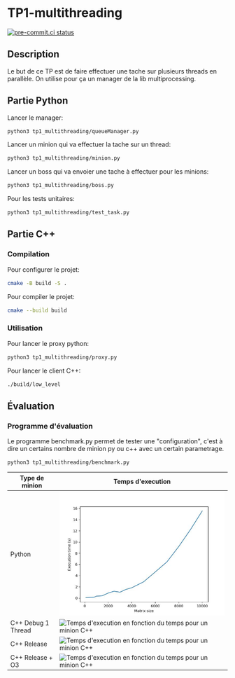 # TP1-multithreading

[![pre-commit.ci status](https://results.pre-commit.ci/badge/github/pre-commit/pre-commit/main.svg)](https://results.pre-commit.ci/latest/github/pre-commit/pre-commit/main)

## Description

Le but de ce TP est de faire effectuer une tache sur plusieurs threads en parallèle.
On utilise pour ça un manager de la lib multiprocessing.

## Partie Python

Lancer le manager:

```bash
python3 tp1_multithreading/queueManager.py
```

Lancer un minion qui va effectuer la tache sur un thread:

```bash
python3 tp1_multithreading/minion.py
```

Lancer un boss qui va envoier une tache à effectuer pour les minions:

```bash
python3 tp1_multithreading/boss.py
```

Pour les tests unitaires:

```bash
python3 tp1_multithreading/test_task.py
```

## Partie C++

### Compilation

Pour configurer le projet:

```bash
cmake -B build -S .
```

Pour compiler le projet:

```bash
cmake --build build
```

### Utilisation

Pour lancer le proxy python:

```bash
python3 tp1_multithreading/proxy.py
```

Pour lancer le client C++:

```bash
./build/low_level
```

## Évaluation

### Programme d'évaluation

Le programme benchmark.py permet de tester une "configuration", c'est à dire un certains nombre de minion py ou c++ avec un certain parametrage.

```bash
python3 tp1_multithreading/benchmark.py
```

| Type de minion        | Temps d'execution |
| --------------------- | ----------------- |
| Python                | ![Temps d'execution en fonction du temps pour un minion Python](data/py_minon.jpeg "")       |
| C++  Debug 1 Thread   | ![Temps d'execution en fonction du temps pour un minion C++](data/cpp_minon_debug_1t.jpg "") |
| C++  Release          | ![Temps d'execution en fonction du temps pour un minion C++](data/cpp_minon_release.jpg "") |
| C++  Release + O3     | ![Temps d'execution en fonction du temps pour un minion C++](data/cpp_minon_o3.jpg "")      |
